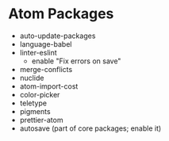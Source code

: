 # Atom Packages

* auto-update-packages
* language-babel
* linter-eslint
  * enable "Fix errors on save"
* merge-conflicts
* nuclide
* atom-import-cost
* color-picker
* teletype
* pigments
* prettier-atom
* autosave (part of core packages; enable it)
